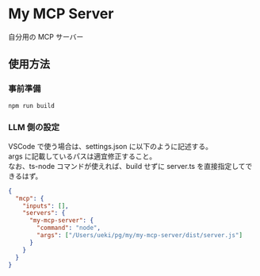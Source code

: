 # My MCP Server

自分用の MCP サーバー

## 使用方法

### 事前準備

```sh
npm run build
```

### LLM 側の設定

VSCode で使う場合は、settings.json に以下のように記述する。  
args に記載しているパスは適宜修正すること。  
なお、ts-node コマンドが使えれば、build せずに server.ts を直接指定してできるはず。

```json
{
  "mcp": {
    "inputs": [],
    "servers": {
      "my-mcp-server": {
        "command": "node",
        "args": ["/Users/ueki/pg/my/my-mcp-server/dist/server.js"]
      }
    }
  }
}
```
